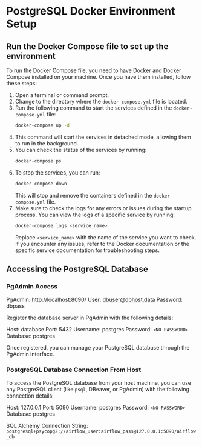 # PostgreSQL Docker Environment Setup

## Run the Docker Compose file to set up the environment

To run the Docker Compose file, you need to have Docker and Docker Compose installed on your machine. Once you have them installed, follow these steps:
1. Open a terminal or command prompt.
1. Change to the directory where the `docker-compose.yml` file is located.
1. Run the following command to start the services defined in the `docker-compose.yml` file:
    ```bash
    docker-compose up -d
    ```
1. This command will start the services in detached mode, allowing them to run in the background.
1. You can check the status of the services by running:
    ```bash
    docker-compose ps
    ```
1. To stop the services, you can run:
    ```bash
    docker-compose down
    ```
    This will stop and remove the containers defined in the `docker-compose.yml` file.
1. Make sure to check the logs for any errors or issues during the startup process. You can view the logs of a specific service by running:
    ```bash
    docker-compose logs <service_name>
    ```
    Replace `<service_name>` with the name of the service you want to check.
    If you encounter any issues, refer to the Docker documentation or the specific service documentation for troubleshooting steps.

## Accessing the PostgreSQL Database

### PgAdmin Access

PgAdmin: http://localhost:8090/
User: dbuser@dbhost.data
Password: dbpass

Register the database server in PgAdmin with the following details:

Host: database
Port: 5432
Username: postgres
Password: `<NO PASSWORD>`
Database: postgres

Once registered, you can manage your PostgreSQL database through the PgAdmin interface.

### PostgreSQL Database Connection From Host

To access the PostgreSQL database from your host machine, you can use any PostgreSQL client (like `psql`, DBeaver, or PgAdmin) with the following connection details:

Host: 127.0.0.1
Port: 5090
Username: postgres
Password: `<NO PASSWORD>`
Database: postgres

SQL Alchemy Connection String: `postgresql+psycopg2://airflow_user:airflow_pass@127.0.0.1:5090/airflow_db`

